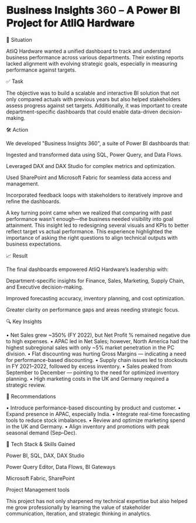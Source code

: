 # 𝐁𝐮𝐬𝐢𝐧𝐞𝐬𝐬 𝐈𝐧𝐬𝐢𝐠𝐡𝐭𝐬 360 – 𝐀 𝐏𝐨𝐰𝐞𝐫 𝐁𝐈 𝐏𝐫𝐨𝐣𝐞𝐜𝐭 𝐟𝐨𝐫 𝐀𝐭𝐥𝐢𝐐 𝐇𝐚𝐫𝐝𝐰𝐚𝐫𝐞

🌟 Situation

AtliQ Hardware wanted a unified dashboard to track and understand business performance across various departments. Their existing reports lacked alignment with evolving strategic goals, especially in measuring performance against targets.

✅ Task

The objective was to build a scalable and interactive BI solution that not only compared actuals with previous years but also helped stakeholders assess progress against set targets. Additionally, it was important to create department-specific dashboards that could enable data-driven decision-making.

🛠️ Action

We developed "Business Insights 360", a suite of Power BI dashboards that:

Ingested and transformed data using SQL, Power Query, and Data Flows.

Leveraged DAX and DAX Studio for complex metrics and optimization.

Used SharePoint and Microsoft Fabric for seamless data access and management.

Incorporated feedback loops with stakeholders to iteratively improve and refine the dashboards.

A key turning point came when we realized that comparing with past performance wasn't enough—the business needed visibility into goal attainment. This insight led to redesigning several visuals and KPIs to better reflect target vs actual performance. This experience highlighted the importance of asking the right questions to align technical outputs with business expectations.

📈 Result

The final dashboards empowered AtliQ Hardware’s leadership with:

Department-specific insights for Finance, Sales, Marketing, Supply Chain, and Executive decision-making.

Improved forecasting accuracy, inventory planning, and cost optimization.

Greater clarity on performance gaps and areas needing strategic focus.

🔍 Key Insights

• Net Sales grew ~350% (FY 2022), but Net Profit % remained negative due to high expenses.
• APAC led in Net Sales; however, North America had the highest subregional sales with only ~5% market penetration in the PC division.
• Flat discounting was hurting Gross Margins — indicating a need for performance-based discounting.
• Supply chain issues led to stockouts in FY 2021–2022, followed by excess inventory.
• Sales peaked from September to December — pointing to the need for optimized inventory planning.
• High marketing costs in the UK and Germany required a strategic review.

📝 Recommendations

• Introduce performance-based discounting by product and customer.
• Expand presence in APAC, especially India.
• Integrate real-time forecasting tools to reduce stock imbalances.
• Review and optimize marketing spend in the UK and Germany.
• Align inventory and promotions with peak seasonal demand (Sep–Dec).

🧠 Tech Stack & Skills Gained

Power BI, SQL, DAX, DAX Studio

Power Query Editor, Data Flows, BI Gateways

Microsoft Fabric, SharePoint

Project Management tools

This project has not only sharpened my technical expertise but also helped me grow professionally by learning the value of stakeholder communication, iteration, and strategic thinking in analytics.
